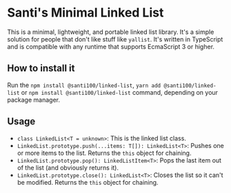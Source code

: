 # Santi's Minimal Linked List

This is a minimal, lightweight, and portable linked list library. It's a simple solution for people that don't like stuff like `yallist`.
It's written in TypeScript and is compatible with any runtime that supports EcmaScript 3 or higher.

## How to install it

Run the `npm install @santi100/linked-list`, `yarn add @santi100/linked-list` or `npm install @santi100/linked-list` command, depending on your package manager.

## Usage
- `class LinkedList<T = unknown>`: This is the linked list class.
- `LinkedList.prototype.push(...items: T[]): LinkedList<T>`: Pushes one or more items to the list. 
Returns the `this` object for chaining.
- `LinkedList.prototype.pop(): LinkedListItem<T>`: Pops the last item out of the list (and obviously returns it).
- `LinkedList.prototype.close(): LinkedList<T>`: Closes the list so it can't be modified.
Returns the `this` object for chaining.
